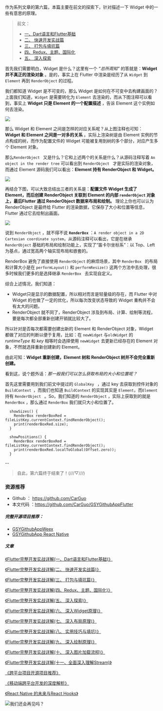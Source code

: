 作为系列文章的第六篇，本篇主要在前文的探索下，针对描述一下 Widget 中的一些有意思的原理。

> 前文：
>* [一、Dart语言和Flutter基础](https://juejin.im/post/5b631d326fb9a04fce524db2)
>* [二、 快速开发实战篇](https://juejin.im/post/5b685a2a5188251ac22b71c0)
>* [三、 打包与填坑篇](https://juejin.im/post/5b6fd4dc6fb9a0099e711162)
>* [四、Redux、主题、国际化](https://juejin.im/post/5b79767ff265da435450a873)
> * [五、 深入探索](https://juejin.im/post/5bc450dff265da0a951f032b)

首先我们需要明白，Widget 是什么？这里有一个 *“总所周知”* 的答就是：**Widget并不真正的渲染对象**  。是的，事实上在 Flutter 中渲染是经历了从 `Widget` 到  `Element`  再到 `RenderObject` 的过程。

我们都知道 Widget 是不可变的，那么 Widget 是如何在不可变中去构建画面的？上面我们知道，`Widget` 是需要转化为  `Element` 去渲染的，而从下图注释可以看到，事实上 **Widget 只是 Element 的一个配置描述** ，告诉 Element 这个实例如何去渲染。

![](http://img.cdn.guoshuyu.cn/20190604_Flutter-6/image1)

那么 Widget 和 Element 之间是怎样的对应关系呢？从上图注释也可知： **Widget 和 Element 之间是一对多的关系**  。实际上渲染树是由 Element 实例的节点构成的树，而作为配置文件的 Widget 可能被复用到树的多个部分，对应产生多个 Element 对象。


那么`RenderObject ` 又是什么？它和上述两个的关系是什么？从源码注释写着 `An object in the render tree` 可以看出到 `RenderObject ` 才是实际的渲染对象，而通过 Element 源码我们可以看出：**Element 持有 RenderObject 和 Widget。**

![](http://img.cdn.guoshuyu.cn/20190604_Flutter-6/image2)

再结合下图，可以大致总结出三者的关系是：**配置文件 Widget 生成了 Element，而后创建 RenderObject 关联到 Element 的内部 `renderObject` 对象上，最后Flutter 通过 RenderObject 数据来布局和绘制。** 理论上你也可以认为 RenderObject 是最终给 Flutter 的渲染数据，它保存了大小和位置等信息，Flutter 通过它去绘制出画面。

![](http://img.cdn.guoshuyu.cn/20190604_Flutter-6/image3)

说到 `RenderObject` ，就不得不说 **`RenderBox`** ：`A render object in a 2D Cartesian coordinate system`，从源码注释可以看出，它是在继承 `RenderObject` 基础的布局和绘制功能上，实现了“笛卡尔坐标系”：以 Top、Left 为基点，通过宽高两个轴实现布局和嵌套的。

RenderBox 避免了直接使用  `RenderObject` 的麻烦场景，其中 `RenderBox ` 的布局和计算大小是在 `performLayout()` 和 `performResize()`  这两个方法中去处理，很多时候我们更多的是选择继承  `RenderBox ` 去实现自定义。

综合上述情况，我们知道：

- Widget只是显示的数据配置，所以相对而言是轻量级的存在，而 Flutter 中对 Widget 的也做了一定的优化，所以每次改变状态导致的 Widget 重构并不会有太大的问题。
- RenderObject 就不同了，RenderObject 涉及到布局、计算、绘制等流程，要是每次都全部重新创建开销就比较大了。

所以针对是否每次都需要创建出新的 Element 和 RenderObject 对象，Widget 都做了对应的判断以便于复用，比如：在 `newWidget` 与`oldWidget` 的 *runtimeType* 和 *key* 相等时会选择使用 `newWidget` 去更新已经存在的 Element 对象，不然就选择重新创建新的 Element。

由此可知：**Widget 重新创建，Element 树和 RenderObject 树并不会完全重新创建。**

看到这，说个题外话：*那一般我们可以怎么获取布局的大小和位置呢？* 

首先这里需要用到我们前文中提过的 `GlobalKey ` ，通过 key 去获取到控件对象的 `BuildContext `，而我们也知道 `BuildContext` 的实现其实是 `Element`，而`Element`持有 `RenderObject ` 。So，我们知道的 `RenderObject` ，实际上获取到的就是 `RenderBox` ，那么通过 `RenderBox` 我们就只大小和位置了。

```
  showSizes() {
    RenderBox renderBoxRed = fileListKey.currentContext.findRenderObject();
    print(renderBoxRed.size);
  }

  showPositions() {
    RenderBox renderBoxRed = fileListKey.currentContext.findRenderObject();
    print(renderBoxRed.localToGlobal(Offset.zero));
  }

```

--

>自此，第六篇终于结束了！(///▽///)

### 资源推荐

* Github ： https://github.com/CarGuo
* 本文代码 ：https://github.com/CarGuo/GSYGithubAppFlutter

##### 完整开源项目推荐：

* [GSYGithubAppWeex](https://github.com/CarGuo/GSYGithubAppWeex)
* [GSYGithubApp React Native](https://github.com/CarGuo/GSYGithubApp ) 

##### 文章


[《Flutter完整开发实战详解(一、Dart语言和Flutter基础)》](https://juejin.im/post/5b631d326fb9a04fce524db2)

[《Flutter完整开发实战详解(二、 快速开发实战篇)》](https://juejin.im/post/5b685a2a5188251ac22b71c0)

[《Flutter完整开发实战详解(三、 打包与填坑篇)》](https://juejin.im/post/5b6fd4dc6fb9a0099e711162)

[《Flutter完整开发实战详解(四、Redux、主题、国际化)》](https://juejin.im/post/5b79767ff265da435450a873)

[《Flutter完整开发实战详解(五、 深入探索)》](https://juejin.im/post/5bc450dff265da0a951f032b)

[《Flutter完整开发实战详解(六、 深入Widget原理)》](https://juejin.im/post/5c7e853151882549664b0543)

[《Flutter完整开发实战详解(七、 深入布局原理)》](https://juejin.im/post/5c8c6ef7e51d450ba7233f51)

[《Flutter完整开发实战详解(八、 实用技巧与填坑)》](https://juejin.im/post/5c9e328251882567b91e1cfb)

[《Flutter完整开发实战详解(九、 深入绘制原理)》](https://juejin.im/post/5ca0e0aff265da309728659a)

[《Flutter完整开发实战详解(十、 深入图片加载流程)》](https://juejin.im/post/5cb1896ce51d456e63760449)

[《Flutter完整开发实战详解(十一、全面深入理解Stream)》](https://juejin.im/post/5cc2acf86fb9a0321f042041)

[《跨平台项目开源项目推荐》](https://juejin.im/post/5b6064a0f265da0f8b2fc89d)

[《移动端跨平台开发的深度解析》](https://juejin.im/post/5b395eb96fb9a00e556123ef)

[《React Native 的未来与React Hooks》](https://juejin.im/post/5cb34404f265da0384127fcd)

![我们还会再见吗？](http://img.cdn.guoshuyu.cn/20190604_Flutter-6/image4)
